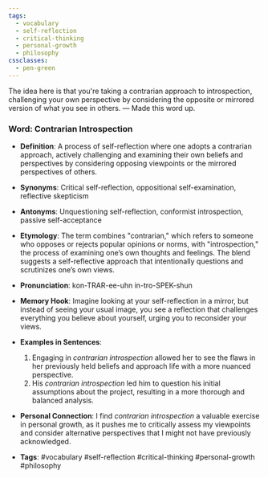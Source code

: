 ```yaml
---
tags:
  - vocabulary
  - self-reflection
  - critical-thinking
  - personal-growth
  - philosophy
cssclasses:
  - pen-green
---
```


The idea here is that you're taking a contrarian approach to introspection, challenging your own perspective by considering the opposite or mirrored version of what you see in others. — Made this word up.

### **Word**: Contrarian Introspection

- **Definition**: A process of self-reflection where one adopts a contrarian approach, actively challenging and examining their own beliefs and perspectives by considering opposing viewpoints or the mirrored perspectives of others.
    
- **Synonyms**: Critical self-reflection, oppositional self-examination, reflective skepticism
    
- **Antonyms**: Unquestioning self-reflection, conformist introspection, passive self-acceptance
    
- **Etymology**: The term combines "contrarian," which refers to someone who opposes or rejects popular opinions or norms, with "introspection," the process of examining one’s own thoughts and feelings. The blend suggests a self-reflective approach that intentionally questions and scrutinizes one’s own views.
    
- **Pronunciation**: kon-TRAR-ee-uhn in-tro-SPEK-shun
    
- **Memory Hook**: Imagine looking at your self-reflection in a mirror, but instead of seeing your usual image, you see a reflection that challenges everything you believe about yourself, urging you to reconsider your views.
    
- **Examples in Sentences**:
    
    1. Engaging in _contrarian introspection_ allowed her to see the flaws in her previously held beliefs and approach life with a more nuanced perspective.
    2. His _contrarian introspection_ led him to question his initial assumptions about the project, resulting in a more thorough and balanced analysis.
- **Personal Connection**: I find _contrarian introspection_ a valuable exercise in personal growth, as it pushes me to critically assess my viewpoints and consider alternative perspectives that I might not have previously acknowledged.
    
- **Tags**: #vocabulary #self-reflection #critical-thinking #personal-growth #philosophy